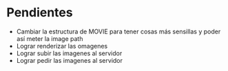# Pendientes

- Cambiar la estructura de MOVIE para tener cosas más sensillas y poder así meter la image path
- Lograr renderizar las omagenes
- Lograr subir las imagenes al servidor
- Lograr pedir las imagenes al servidor